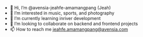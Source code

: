 - 👋 Hi, I’m @avensia-jeahfe-amamangpang (Jeah)
- 👀 I’m interested in music, sports, and photography
- 🌱 I’m currently learning inriver development
- 💞️ I’m looking to collaborate on backend and frontend projects
- 📫 How to reach me jeahfe.amamangpang@avensia.com 

<!---
avensia-jeahfe-amamangpang/avensia-jeahfe-amamangpang is a ✨ special ✨ repository because its `README.md` (this file) appears on your GitHub profile.
You can click the Preview link to take a look at your changes.
--->
